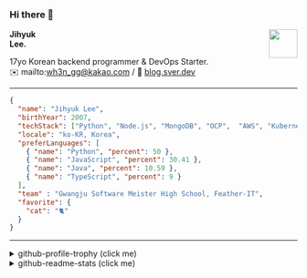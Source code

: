 ### Hi there 👋
<a href="https://litt.ly/wh3nilvyou">
<img src="https://github.githubassets.com/images/mona-loading-default.gif" width="50px" align="right">
</a>

**Jihyuk\
Lee.**

17yo Korean backend programmer & DevOps Starter.\
✉️ mailto:wh3n_gg@kakao.com
/ 
🔗 [blog.sver.dev](https://blog.sver.dev)

---

```json
{
  "name": "Jihyuk Lee",
  "birthYear": 2007,
  "techStack": ["Python", "Node.js", "MongoDB", "OCP",  "AWS", "Kubernetes"],
  "locale": "ko-KR, Korea",
  "preferLanguages": [
    { "name": "Python", "percent": 50 },
    { "name": "JavaScript", "percent": 30.41 },
    { "name": "Java", "percent": 10.59 },
    { "name": "TypeScript", "percent": 9 }
  ],
  "team" : "Gwangju Software Meister High School, Feather-IT",
  "favorite": {
    "cat": "🐈"
  }
}
```
---
<details>
  <summary>github-profile-trophy (click me)</summary>
  
![](https://github-profile-trophy.vercel.app/?username=sverdev&row=1&column=8&theme=nord)
  
</details>
<details>
  <summary>github-readme-stats (click me)</summary>
  
<!--START_SECTION:waka-->
![Code Time](http://img.shields.io/badge/Code%20Time-193%20hrs%2049%20mins-blue)

![Lines of code](https://img.shields.io/badge/%EC%A0%80%EB%8A%94%20%EC%97%AC%ED%83%9C%EA%B9%8C%EC%A7%80%20-156.1%20thousand%20%EC%A4%84%EC%9D%98%20%EC%BD%94%EB%93%9C%EB%A5%BC%20%EC%9E%91%EC%84%B1%ED%96%88%EC%96%B4%EC%9A%94.-blue)

**저는 저녁형 인간이에요. 🦉** 

```text
🌞 아침                     42 commits          ███░░░░░░░░░░░░░░░░░░░░░░   12.21 % 
🌆 낮　                     90 commits          ███████░░░░░░░░░░░░░░░░░░   26.16 % 
🌃 저녁                     150 commits         ███████████░░░░░░░░░░░░░░   43.60 % 
🌙 밤　                     62 commits          █████░░░░░░░░░░░░░░░░░░░░   18.02 % 
```


📊 **저는 이번주를 이렇게 시간을 보냈어요.** 

```text
🕑︎ Timezone: Asia/Seoul

💬 프로그래밍 언어들: 
JavaScript               4 hrs 55 mins       ██████████░░░░░░░░░░░░░░░   40.46 % 
Python                   3 hrs 59 mins       ████████░░░░░░░░░░░░░░░░░   32.77 % 
TypeScript               1 hr 33 mins        ███░░░░░░░░░░░░░░░░░░░░░░   12.78 % 
Java                     54 mins             ██░░░░░░░░░░░░░░░░░░░░░░░   07.48 % 
JSON                     25 mins             █░░░░░░░░░░░░░░░░░░░░░░░░   03.49 % 

🔥 에디터들: 
VS Code                  11 hrs 14 mins      ███████████████████████░░   92.46 % 
IntelliJ                 55 mins             ██░░░░░░░░░░░░░░░░░░░░░░░   07.54 % 

💻 운영 체제들: 
Windows                  12 hrs 9 mins       █████████████████████████   100.00 % 
```


 Last Updated on 20/12/2023 18:38:13 UTC
<!--END_SECTION:waka-->

</details>

</div>

